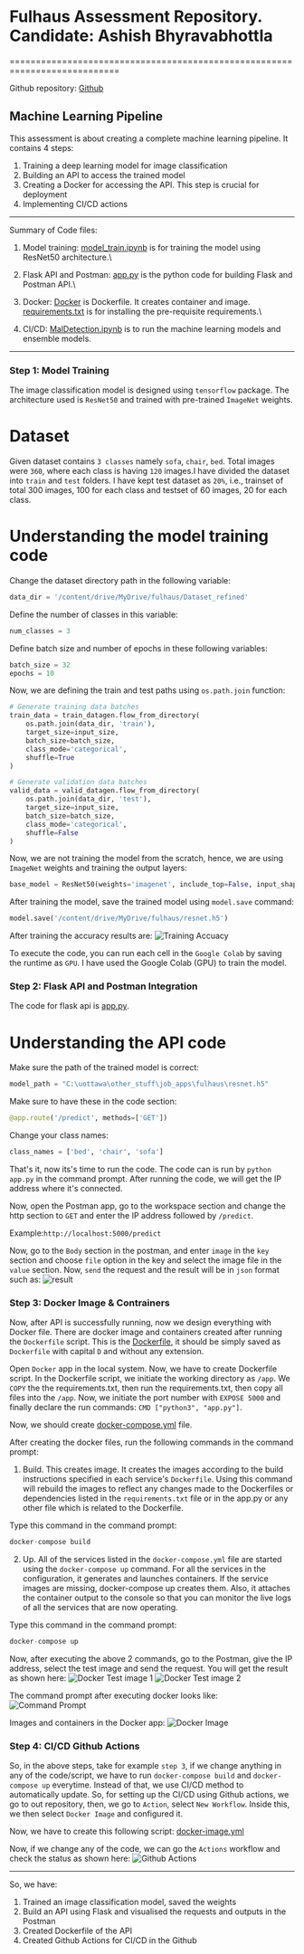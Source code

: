 # Fulhaus Assessment Repository. Candidate: Ashish Bhyravabhottla
===========================================================================

Github repository: [Github](https://github.com/ashish-AIML/fulhaus_assessment)

## Machine Learning Pipeline ##

This assessment is about creating a complete machine learning pipeline. It contains 4 steps:
1. Training a deep learning model for image classification
2. Building an API to access the trained model
3. Creating a Docker for accessing the API. This step is crucial for deployment
4. Implementing CI/CD actions

--------------------------------------------------------------------------
Summary of Code files:
1. Model training:
[model_train.ipynb](https://github.com/ashish-AIML/fulhaus_assessment/blob/main/model_train.ipynb) is for training the model using ResNet50 architecture.\

2. Flask API and Postman:
[app.py](https://github.com/ashish-AIML/fulhaus_assessment/blob/main/app.py) is the python code for building Flask and Postman API.\

3. Docker:
[Docker](https://github.com/ashish-AIML/fulhaus_assessment/blob/main/Dockerfile) is Dockerfile. It creates container and image.\
[requirements.txt](https://github.com/ashish-AIML/fulhaus_assessment/blob/main/requirements.txt) is for installing the pre-requisite requirements.\

4. CI/CD:
[MalDetection.ipynb](https://github.com/Jayshil-Patel/ELG_5271_Project/blob/master/MalDetection.ipynb) is to run the machine learning models and ensemble models.
--------------------------------------------------------------------------


### Step 1: Model Training ###

The image classification model is designed using `tensorflow` package. The architecture used is `ResNet50` and trained with pre-trained `ImageNet` weights. 

# Dataset #
Given dataset contains `3 classes` namely `sofa`, `chair`, `bed`. Total images were `360`, where each class is having `120` images.I have divided the dataset into `train` and `test` folders. I have kept test dataset as `20%`, i.e., trainset of total 300 images, 100 for each class and testset of 60 images, 20 for each class. 

# Understanding the model training code #

Change the dataset directory path in the following variable: 
```python
data_dir = '/content/drive/MyDrive/fulhaus/Dataset_refined'
```

Define the number of classes in this variable:
```python
num_classes = 3
```

Define batch size and number of epochs in these following variables:
```python
batch_size = 32
epochs = 10
```

Now, we are defining the train and test paths using `os.path.join` function:
```python
# Generate training data batches
train_data = train_datagen.flow_from_directory(
    os.path.join(data_dir, 'train'),
    target_size=input_size,
    batch_size=batch_size,
    class_mode='categorical',
    shuffle=True
)

# Generate validation data batches
valid_data = valid_datagen.flow_from_directory(
    os.path.join(data_dir, 'test'),
    target_size=input_size,
    batch_size=batch_size,
    class_mode='categorical',
    shuffle=False
)
```

Now, we are not training the model from the scratch, hence, we are using `ImageNet` weights and training the output layers:
```python
base_model = ResNet50(weights='imagenet', include_top=False, input_shape=input_size+(3,))
```

After training the model, save the trained model using `model.save` command:
```python
model.save('/content/drive/MyDrive/fulhaus/resnet.h5')
```

After training the accuracy results are:
![Training Accuacy](https://github.com/ashish-AIML/fulhaus_assessment/blob/main/training.png)

To execute the code, you can run each cell in the `Google Colab` by saving the runtime as `GPU`. I have used the Google Colab (GPU) to train the model. 

### Step 2: Flask API and Postman Integration ###

The code for flask api is [app.py](https://github.com/ashish-AIML/fulhaus_assessment/blob/main/app.py). 

# Understanding the API code #

Make sure the path of the trained model is correct: 
```python
model_path = "C:\uottawa\other_stuff\job_apps\fulhaus\resnet.h5"
```
Make sure to have these in the code section:
```python
@app.route('/predict', methods=['GET'])
```

Change your class names:
```python
class_names = ['bed', 'chair', 'sofa'] 
```

That's it, now its's time to run the code. The code can is run by `python app.py` in the command prompt. After running the code, we will get the IP address where it's connected.

Now, open the Postman app, go to the workspace section and change the http section to `GET` and enter the IP address followed by `/predict`. 

Example:`http://localhost:5000/predict`

Now, go to the `Body` section in the postman, and enter `image` in the `key` section and choose `file` option in the key and select the image file in the `value` section. Now, `send` the request and the result will be in `json` format such as:
![result](https://github.com/ashish-AIML/fulhaus_assessment/blob/main/json_results.png)

### Step 3: Docker Image & Contrainers ###

Now, after API is successfully running, now we design everything with Docker file. There are docker image and containers created after running the `Dockerfile` script. This is the [Dockerfile](https://github.com/ashish-AIML/fulhaus_assessment/blob/main/Dockerfile), it should be simply saved as `Dockerfile` with capital `D` and without any extension. 

Open `Docker` app in the local system. Now, we have to create Dockerfile script. In the Dockerfile script, we initiate the working directory as `/app`. We `COPY` the the requirements.txt, then run the requirements.txt, then copy all files into the `/app`. Now, we initiate the port number with `EXPOSE 5000` and finally declare the run commands: `CMD ["python3", "app.py"]`. 

Now, we should create [docker-compose.yml](https://github.com/ashish-AIML/fulhaus_assessment/blob/main/docker-compose.yml) file.

After creating the docker files, run the following commands in the command prompt:

1. Build. This creates image. It creates the images according to the build instructions specified in each service's `Dockerfile`. Using this command will rebuild the images to reflect any changes made to the Dockerfiles or dependencies listed in the `requirements.txt` file or in the app.py or any other file which is related to the Dockerfile. 

Type this command in the command prompt:
```python
docker-compose build
```

2. Up. All of the services listed in the `docker-compose.yml` file are started using the `docker-compose up` command. For all the services in the configuration, it generates and launches containers. If the service images are missing, docker-compose up creates them. Also, it attaches the container output to the console so that you can monitor the live logs of all the services that are now operating.

Type this command in the command prompt:
```python
docker-compose up
```

Now, after executing the above 2 commands, go to the Postman, give the IP address, select the test image and send the request. You will get the result as shown here:
![Docker Test image 1](https://github.com/ashish-AIML/fulhaus_assessment/blob/main/docker_test1.png)
![Docker Test image 2](https://github.com/ashish-AIML/fulhaus_assessment/blob/main/docker_test2.png)

The command prompt after executing docker looks like:
![Command Prompt](https://github.com/ashish-AIML/fulhaus_assessment/blob/main/docker_cmd_output.png)

Images and containers in the Docker app:
![Docker Image](https://github.com/ashish-AIML/fulhaus_assessment/blob/main/docker_image.png)

### Step 4: CI/CD Github Actions ###

So, in the above steps, take for example `step 3`, if we change anything in any of the code/script, we have to run `docker-compose build` and `docker-compose up` everytime. Instead of that, we use CI/CD method to automatically update. So, for setting up the CI/CD using Github actions, we go to out repository, then, we go to `Action`, select `New Workflow`. Inside this, we then select `Docker Image` and configured it. 

Now, we have to create this following script: [docker-image.yml](https://github.com/ashish-AIML/fulhaus_assessment/blob/main/.github/workflows/docker-image.yml)

Now, if we change any of the code, we can go the `Actions` workflow and check the status as shown here:
![Github Actions](https://github.com/ashish-AIML/fulhaus_assessment/blob/main/actions.png)


--------------------------------------------------------------------------

So, we have:
1. Trained an image classification model, saved the weights
2. Build an API using Flask and visualised the requests and outputs in the Postman
3. Created Dockerfile of the API
4. Created Github Actions for CI/CD in the Github